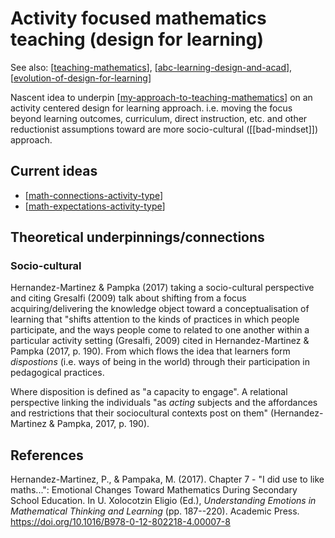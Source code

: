 <!--
 Copyright (C) 2023 David Jones
 
 This program is free software: you can redistribute it and/or modify
 it under the terms of the GNU Affero General Public License as
 published by the Free Software Foundation, either version 3 of the
 License, or (at your option) any later version.
 
 This program is distributed in the hope that it will be useful,
 but WITHOUT ANY WARRANTY; without even the implied warranty of
 MERCHANTABILITY or FITNESS FOR A PARTICULAR PURPOSE.  See the
 GNU Affero General Public License for more details.
 
 You should have received a copy of the GNU Affero General Public License
 along with this program.  If not, see <http://www.gnu.org/licenses/>.
-->

# Activity focused mathematics teaching (design for learning)

See also: [[teaching-mathematics]], [[abc-learning-design-and-acad]], [[evolution-of-design-for-learning]]

Nascent idea to underpin [[my-approach-to-teaching-mathematics]] on an activity centered design for learning approach. i.e. moving the focus beyond learning outcomes, curriculum, direct instruction, etc. and other reductionist assumptions toward are more socio-cultural ([[bad-mindset]]) approach.

## Current ideas

- [[math-connections-activity-type]]
- [[math-expectations-activity-type]]

## Theoretical underpinnings/connections

### Socio-cultural

Hernandez-Martinez & Pampka (2017) taking a socio-cultural perspective and citing Gresalfi (2009) talk about shifting from a focus acquiring/delivering the knowledge object toward a conceptualisation of learning that "shifts attention to the kinds of practices in which people participate, and the ways people come to related to one another within a particular activity setting (Gresalfi, 2009) cited in Hernandez-Martinez & Pampka (2017, p. 190). From which flows the idea that learners form _dispostions_ (i.e. ways of being in the world) through their participation in pedagogical practices.

Where disposition is defined as "a capacity to engage". A relational perspective linking the individuals "as _acting_ subjects and the affordances and restrictions that their sociocultural contexts post on them" (Hernandez-Martinez & Pampka, 2017, p. 190).

## References

Hernandez-Martinez, P., & Pampaka, M. (2017). Chapter 7 - "I did use to like maths...": Emotional Changes Toward Mathematics During Secondary School Education. In U. Xolocotzin Eligio (Ed.), *Understanding Emotions in Mathematical Thinking and Learning* (pp. 187--220). Academic Press. <https://doi.org/10.1016/B978-0-12-802218-4.00007-8>

[//begin]: # "Autogenerated link references for markdown compatibility"
[teaching-mathematics]: ../teaching-mathematics "Teaching Mathematics"
[abc-learning-design-and-acad]: ../../../Design/abc-learning-design-and-acad "ABC Learning Design and ACAD"
[evolution-of-design-for-learning]: ../../../Design/evolution-of-design-for-learning "Evolution of design for learning"
[my-approach-to-teaching-mathematics]: ../my-approach-to-teaching-mathematics "My approach to teaching mathematics"
[bad]: ../../../CASA/bad "BAD - Bricolage Affordances Distribution"
[math-connections-activity-type]: math-connections-activity-type "Mathematical Connections Activity Type"
[math-expectations-activity-type]: math-expectations-activity-type "Mathematical Exceptions Activity Type"
[//end]: # "Autogenerated link references"